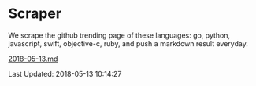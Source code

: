 # Scraper

We scrape the github trending page of these languages: go, python, javascript, swift, objective-c, ruby, and push a markdown result everyday.

[2018-05-13.md](https://github.com/henson/Scraper/blob/master/2018-05-13.md)

Last Updated: 2018-05-13 10:14:27